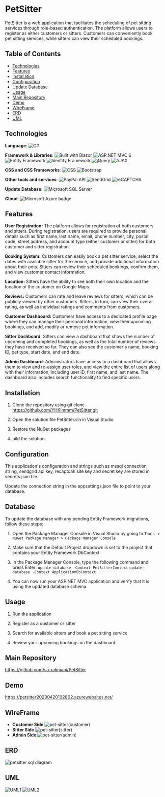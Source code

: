 # PetSitter

PetSitter is a web application that facilitates the scheduling of pet sitting services through role-based authentication. The platform allows users to register as either customers or sitters. Customers can conveniently book pet sitting services, while sitters can view their scheduled bookings.

## Table of Contents

- [Technologies](#Technologies)
- [Features](#Features)
- [Installation](#Installation)
- [Configuration](#Configuration)
- [Update Database](#update-database)
- [Usage](#Usage)
- [Main Repository](#main-repository)
- [Demo](#Demo)
- [WireFrame](#WireFrame)
- [ERD](#ERD)
- [UML](#UML)

## Technologies

**Language**:
<img alt="C#" src="https://img.shields.io/badge/Language-C%23-blue">

**Framework & Libraries**:
<img alt="Built with Blazor" src="https://img.shields.io/badge/Built%20with-Blazor-blueviolet.svg">
<img alt="ASP.NET MVC 6" src="https://img.shields.io/badge/ASP.NET-MVC6-blue">
<img alt="Entity Framework" src="https://img.shields.io/badge/Entity-Framework-green">
<img alt="Identity Framework" src="https://img.shields.io/badge/Framework-Identity-5c2d91">
<img alt="jQuery" src="https://img.shields.io/badge/Library-jQuery-blue?logo=jquery&logoColor=white">
<img alt="AJAX" src="https://img.shields.io/badge/Language-AJAX-4b4b4b">

**CSS and CSS Frameworks**:
<img alt="CSS" src="https://img.shields.io/badge/Language-CSS-blueviolet">
<img alt="Bootstrap" src="https://img.shields.io/badge/Framework-Bootstrap-563d7c">

**Other tools and services**:
<img alt="PayPal API" src="https://img.shields.io/badge/API-PayPal-003087">
<img alt="SendGrid" src="https://img.shields.io/badge/Service-SendGrid-00a9e0">
<img alt="reCAPTCHA" src="https://img.shields.io/badge/Security-reCAPTCHA-brightgreen">

**Update Database**:
<img alt="Microsoft SQL Server" src="https://img.shields.io/badge/Database-Microsoft%20SQL%20Server-blue?logo=microsoft-sql-server&logoColor=white">

**Cloud**:
<img src="https://img.shields.io/badge/Microsoft%20Azure-0089D6?logo=microsoft-azure&logoColor=white&style=flat-square" alt="Microsoft Azure badge">

## Features

**User Registration:** The platform allows for registration of both customers and sitters. During registration, users are required to provide personal details such as first name, last name, email, phone number, city, postal code, street address, and account type (either customer or sitter) for both customer and sitter registration.

**Booking System:** Customers can easily book a pet sitter service, select the dates with available sitter for the service, and provide additional information about their pets. Sitters can review their scheduled bookings, confirm them, and view customer contact information.

**Location:** Sitters have the ability to see both their own location and the location of the customer on Google Maps.

**Reviews:** Customers can rate and leave reviews for sitters, which can be publicly viewed by other customers. Sitters, in turn, can view their overall rating, as well as individual ratings and comments from customers.

**Customer Dashboard:** Customers have access to a dedicated profile page where they can manage their personal information, view their upcoming bookings, and add, modify or remove pet information.

**Sitter Dashboard**: Sitters can view a dashboard that shows the number of upcoming and completed bookings, as well as the total number of reviews they have received so far. They can also see the customer's name, booking ID, pet type, start date, and end date.

**Admin Dashboard**: Administrators have access to a dashboard that allows them to view and re-assign user roles, and view the entire list of users along with their information, including user ID, first name, and last name. The dashboard also includes search functionality to find specific users.

## Installation

1. Clone the repository using git clone https://github.com/YHKimmm/PetSitter.git

2. Open the solution file PetSitter.sln in Visual Studio

3. Restore the NuGet packages

4. uild the solution

## Configuration

This application's configuration and strings such as mssql connection string, sendgrid api key, recaptcah site key and secret key are stored in secrets.json file.

Update the connection string in the appsettings.json file to point to your database.


## Database

To update the database with any pending Entity Framework migrations, follow these steps:

1. Open the Package Manager Console in Visual Studio by going to `Tools > NuGet Package Manager > Package Manager Console`

2. Make sure that the Default Project dropdown is set to the project that contains your Entity Framework DbContext

3. In the Package Manager Console, type the following command and press Enter:
  `update-database -Context PetSitterContext`
  `update-database -Context ApplicationDbContext`
  
4. You can now run your ASP.NET MVC application and verify that it is using the updated database schema

## Usage

1. Run the application

2. Register as a customer or sitter

3. Search for available sitters and book a pet sitting service

4. Review your upcoming bookings on the dashboard

## Main Repository
https://github.com/sa-rahmani/PetSitter

## Demo
https://petsitter20230420102802.azurewebsites.net/

## WireFrame
- **Customer Side**
![pet-sitter(customer)](https://user-images.githubusercontent.com/102700164/233535109-145d979e-d1df-4910-9bc7-86fc162b7282.png)
- **Sitter Side**
![pet-sitter(sitter)](https://user-images.githubusercontent.com/102700164/233535238-b6169f9c-1ce7-4b77-a42e-f8f8081d3e40.png)
- **Admin Side**
![pet-sitter(admin)](https://user-images.githubusercontent.com/102700164/233535277-fe833118-f5f5-4f48-9186-dbd9920030b8.png)

## ERD
![petsitter sql diagram](https://user-images.githubusercontent.com/102700164/233535392-dbf73284-973f-4a9a-b540-bfdb729a4d80.png)

## UML
![UML1](https://user-images.githubusercontent.com/102700164/233535407-fa5f7542-3e9e-4ed6-a693-3c5646bcc259.png)
![UML2](https://user-images.githubusercontent.com/102700164/233535412-5650c29d-fc4b-4fe1-8965-17bc21142146.png)




